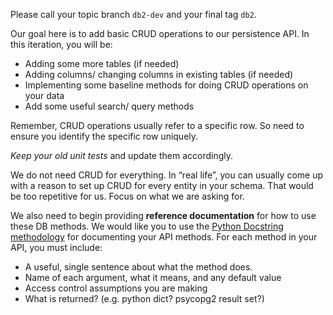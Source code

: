 Please call your topic branch `db2-dev` and your final tag `db2`.

Our goal here is to add basic CRUD operations to our persistence API. In this iteration, you will be:

* Adding some more tables (if needed)
* Adding columns/ changing columns in existing tables (if needed)
* Implementing some baseline methods for doing CRUD operations on your data
* Add some useful search/ query methods

Remember, CRUD operations usually refer to a specific row. So need to ensure you identify the specific row uniquely.

*Keep your old unit tests* and update them accordingly.

We do not need CRUD for everything. In “real life”, you can usually come up with a reason to set up CRUD for every entity in your schema. That would be too repetitive for us. Focus on what we are asking for.

We also need to begin providing **reference documentation** for how to use these DB methods. We would like you to use the [Python Docstring methodology](https://peps.python.org/pep-0257/) for documenting your API methods. For each method in your API, you must include:

* A useful, single sentence about what the method does.
* Name of each argument, what it means, and any default value
* Access control assumptions you are making
* What is returned? (e.g. python dict? psycopg2 result set?)